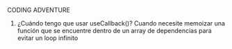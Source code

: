 CODING ADVENTURE

1. ¿Cuándo tengo que usar useCallback()?
   Cuando necesite memoizar una función que se encuentre dentro de un array de dependencias para evitar un loop infinito
